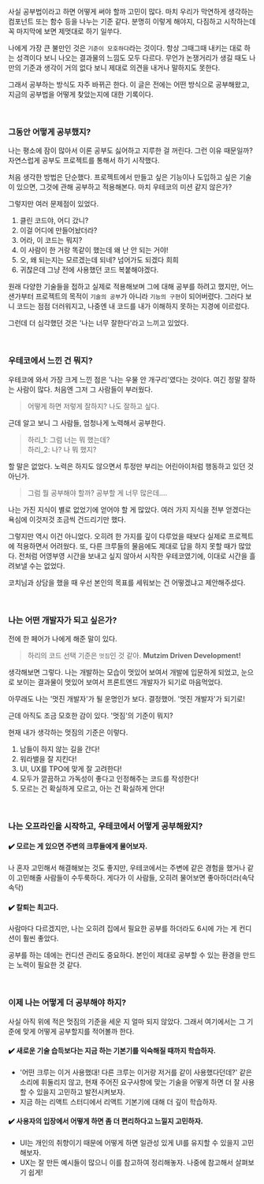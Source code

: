 사실 공부법이라고 하면 어떻게 써야 할까 고민이 많다.
마치 우리가 막연하게 생각하는 컴포넌트 또는 함수 등을 나누는 기준 같다.
분명히 이렇게 해야지, 다짐하고 시작하는데 꼭 마지막에 보면 제멋대로 하기 일쑤다.

나에게 가장 큰 불만인 것은 `기준이 모호하다`라는 것이다.
항상 그때그때 내키는 대로 하는 성격이다 보니 나오는 결과물의 느낌도 모두 다르다.
무언가 논쟁거리가 생길 때도 나만의 기준과 생각이 거의 없다 보니 제대로 의견을 내거나 말하지도 못한다.

그래서 공부하는 방식도 자주 바뀌곤 한다.
이 글은 전에는 어떤 방식으로 공부해왔고, 지금의 공부법을 어떻게 찾았는지에 대한 기록이다.

<br />

### 그동안 어떻게 공부했지?

나는 평소에 잠이 많아서 이론 공부도 싫어하고 지루한 걸 꺼린다.
그런 이유 때문일까? 자연스럽게 공부도 프로젝트를 통해서 하기 시작했다.

처음 생각한 방법은 단순했다.
프로젝트에서 만들고 싶은 기능이나 도입하고 싶은 기술이 있으면, 그것에 관해 공부하고 적용해본다.
마치 우테코의 미션 같지 않은가?

그렇지만 여러 문제점이 있었다.

1. 클린 코드야, 어디 갔니?
2. 이걸 어디에 만들어놨더라?
3. 어라, 이 코드는 뭐지?
4. 이 사람이 한 거랑 똑같이 했는데 왜 난 안 되는 거야!
5. 오, 왜 되는지는 모르겠는데 되네? 넘어가도 되겠다 희희
6. 귀찮은데 그냥 전에 사용했던 코드 복붙해야겠다.

원래 다양한 기술들을 접하고 실제로 적용해보며 그에 대해 공부를 하려고 했지만, 어느 샌가부터 프로젝트의 목적이 `기술의 공부`가 아니라 `기능의 구현`이 되어버렸다.
그러다 보니 코드는 점점 더러워지고, 나중엔 내 코드를 내가 이해하지 못하는 지경에 이르렀다.

그런데 더 심각했던 것은 '나는 너무 잘한다'라고 느끼고 있었다.

<br />

### 우테코에서 느낀 건 뭐지?

우테코에 와서 가장 크게 느낀 점은 '나는 우물 안 개구리'였다는 것이다.
여긴 정말 잘하는 사람이 많다.
처음엔 그저 그 사람들이 부러웠다.

> 어떻게 하면 저렇게 잘하지? 나도 잘하고 싶다.

근데 알고 보니 그 사람들, 엄청나게 노력해서 공부한다.

> 하리\_1: 그럼 너는 뭐 했는데?<br />
> 하리\_2: 나? 나 뭐 했지?

할 말은 없었다.
노력은 하지도 않으면서 투정만 부리는 어린아이처럼 행동하고 있던 것 아닌가.

> 그럼 뭘 공부해야 할까? 공부할 게 너무 많은데….

나는 가진 지식이 별로 없었기에 얻어야 할 게 많았다.
여러 가지 지식을 전부 얻겠다는 욕심에 이것저것 조금씩 건드리기만 했다.

그렇지만 역시 이건 아니었다.
오히려 한 가지를 깊이 다루었을 때보다 실제로 프로젝트에 적용하면서 어려웠다.
또, 다른 크루들의 물음에도 제대로 답을 하지 못할 때가 많았다.
전처럼 어영부영 시간을 보내고 싶지 않아서 시작한 우테코였기에, 이대로 시간을 흘려보낼 수는 없었다.

코치님과 상담을 했을 때 우선 본인의 목표를 세워보는 건 어떻겠냐고 제안해주셨다.

<br />

### 나는 어떤 개발자가 되고 싶은가?

전에 한 페어가 나에게 해준 말이 있다.

> 하리의 코드 선택 기준은 `멋짐`인 것 같아. **Mutzim Driven Development!**

생각해보면 그렇다.
나는 개발하는 모습이 멋있어 보여서 개발에 입문하게 되었고, 눈으로 보이는 결과물이 멋있어 보여서 프론트엔드 개발자가 되기로 마음먹었다.

아무래도 나는 '멋진 개발자'가 될 운명인가 보다.
결정했어. '멋진 개발자'가 되기로!

근데 아직도 조금 모호한 감이 있다.
'멋짐'의 기준이 뭐지?

현재 내가 생각하는 멋짐의 기준은 이렇다.

1. 남들이 하지 않는 길을 간다!
2. 워라밸을 잘 지킨다!
3. UI, UX를 TPO에 맞게 잘 고려한다!
4. 모두가 깔끔하고 가독성이 좋다고 인정해주는 코드를 작성한다!
5. 모르는 건 확실하게 모르고, 아는 건 확실하게 안다!

<br />

### 나는 오프라인을 시작하고, 우테코에서 어떻게 공부해왔지?

#### ✔️ 모르는 게 있으면 주변의 크루들에게 물어보자.

나 혼자 고민해서 해결해보는 것도 좋지만, 우테코에서는 주변에 같은 경험을 했거나 같이 고민해줄 사람들이 수두룩하다.
게다가 이 사람들, 오히려 물어보면 좋아하더라(속닥속닥)

#### ✔️ 칼퇴는 최고다.

사람마다 다르겠지만, 나는 오히려 집에서 필요한 공부를 하더라도 6시에 가는 게 컨디션이 훨씬 좋았다.

공부를 하는 데에는 컨디션 관리도 중요하다.
본인이 제대로 공부할 수 있는 환경을 만드는 노력이 필요한 것 같다.

<br />

### 이제 나는 어떻게 더 공부해야 하지?

사실 아직 위에 적은 멋짐의 기준을 세운 지 얼마 되지 않았다.
그래서 여기에서는 그 기준에 맞게 어떻게 공부할지를 적어볼까 한다.

#### ✔️ 새로운 기술 습득보다는 지금 하는 기본기를 익숙해질 때까지 학습하자.

- '어떤 크루는 이거 사용했대! 다른 크루는 이거랑 저거를 같이 사용했다던데?' 같은 소리에 휘둘리지 않고, 현재 주어진 요구사항에 맞는 기술을 어떻게 하면 더 잘 사용할 수 있을지 고민하고 발전시켜보자.
- 지금 하는 리액트 스터디에서 리액트 기본기에 대해 더 깊이 학습하자.

#### ✔️ 사용자의 입장에서 어떻게 하면 좀 더 편리하다고 느낄지 고민하자.

- UI는 개인의 취향이기 때문에 어떻게 하면 일관성 있게 UI를 유지할 수 있을지 고민해보자.
- UX는 잘 만든 예시들이 많으니 이를 참고하여 정리해놓자. 나중에 참고해서 살펴보기 쉽게!

